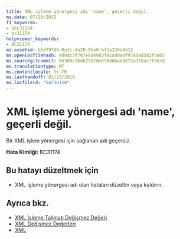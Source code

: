 ```yaml
---
title: XML işleme yönergesi adı 'name', geçerli değil.
ms.date: 07/20/2015
f1_keywords:
- vbc31174
- bc31174
helpviewer_keywords:
- BC31174
ms.assetid: b5d797d6-0a1c-4a20-91a0-bf5a236a4d12
ms.openlocfilehash: ed0dc3f707e804983fa5ad0a4f97664d3d2f7ab5
ms.sourcegitcommit: 6b308cf6d627d78ee36dbbae8972a310ac7fd6c8
ms.translationtype: MT
ms.contentlocale: tr-TR
ms.lasthandoff: 01/23/2019
ms.locfileid: "54736110"
---
```

# <a name="xml-processing-instruction-name-name-is-not-valid"></a>XML işleme yönergesi adı 'name', geçerli değil.
Bir XML işlem yönergesi için sağlanan adı geçersiz.  
  
 **Hata Kimliği:** BC31174  
  
## <a name="to-correct-this-error"></a>Bu hatayı düzeltmek için  
  
-   XML işleme yönergesi adı olan hataları düzeltin veya kaldırın.  
  
## <a name="see-also"></a>Ayrıca bkz.
- [XML İşleme Talimatı Değişmez Değeri](../../visual-basic/language-reference/xml-literals/xml-processing-instruction-literal.md)
- [XML Değişmez Değerleri](../../visual-basic/language-reference/xml-literals/index.md)
- [XML](../../visual-basic/programming-guide/language-features/xml/index.md)
